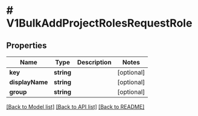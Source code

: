 # # V1BulkAddProjectRolesRequestRole

## Properties

Name | Type | Description | Notes
------------ | ------------- | ------------- | -------------
**key** | **string** |  | [optional]
**displayName** | **string** |  | [optional]
**group** | **string** |  | [optional]

[[Back to Model list]](../../README.md#models) [[Back to API list]](../../README.md#endpoints) [[Back to README]](../../README.md)
